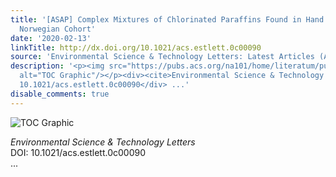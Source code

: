 ```yaml
---
title: '[ASAP] Complex Mixtures of Chlorinated Paraffins Found in Hand Wipes of a
  Norwegian Cohort'
date: '2020-02-13'
linkTitle: http://dx.doi.org/10.1021/acs.estlett.0c00090
source: 'Environmental Science & Technology Letters: Latest Articles (ACS Publications)'
description: '<p><img src="https://pubs.acs.org/na101/home/literatum/publisher/achs/journals/content/estlcu/0/estlcu.ahead-of-print/acs.estlett.0c00090/20200212/images/medium/ez0c00090_0002.gif"
  alt="TOC Graphic"/></p><div><cite>Environmental Science & Technology Letters</cite></div><div>DOI:
  10.1021/acs.estlett.0c00090</div> ...'
disable_comments: true
---
```

<p><img src="https://pubs.acs.org/na101/home/literatum/publisher/achs/journals/content/estlcu/0/estlcu.ahead-of-print/acs.estlett.0c00090/20200212/images/medium/ez0c00090_0002.gif" alt="TOC Graphic"/></p><div><cite>Environmental Science & Technology Letters</cite></div><div>DOI: 10.1021/acs.estlett.0c00090</div> ...